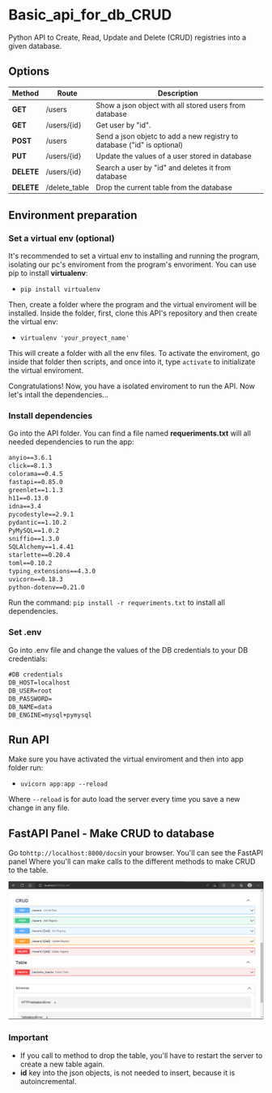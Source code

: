 
# Basic_api_for_db_CRUD


Python API to Create, Read, Update and Delete (CRUD) registries into a given database.

## Options

|**Method**|**Route**|**Description**|
|----------|---------|---------------|
|**GET**|/users|Show a json object with all stored users from database|
|**GET**|/users/{id}|Get user by "id".|
|**POST**|/users|Send a json objetc to add a new registry to database ("id" is optional)|
|**PUT**|/users/{id}|Update the values of a user stored in database|
|**DELETE**|/users/{id}|Search a user by "id" and deletes it from database|
|**DELETE**|/delete_table|Drop the current table from the database|

## Environment preparation

### Set a virtual env (optional)
It's recommended to set a virtual env to installing and running the program, isolating our pc's enviroment from the program's envoriment.
You can use pip to install **virtualenv**:

- ```pip install virtualenv```

Then, create a folder where the program and the virtual enviroment will be installed.
Inside the folder, first, clone this API's repository and then create the virtual env:

- ```virtualenv 'your_proyect_name'```

This will create a folder with all the env files. To activate the enviroment, go inside that folder then scripts, and once into it, type ```activate``` to initializate the virtual enviroment.

Congratulations! Now, you have a isolated enviroment to run the API. Now let's intall the dependencies...

### Install dependencies
Go into the API folder. You can find a file named **requeriments.txt** will all needed dependencies to run the app:

```
anyio==3.6.1
click==8.1.3
colorama==0.4.5
fastapi==0.85.0
greenlet==1.1.3
h11==0.13.0
idna==3.4
pycodestyle==2.9.1
pydantic==1.10.2
PyMySQL==1.0.2
sniffio==1.3.0
SQLAlchemy==1.4.41
starlette==0.20.4
toml==0.10.2
typing_extensions==4.3.0
uvicorn==0.18.3
python-dotenv==0.21.0
```

Run the command: ```pip install -r requeriments.txt``` to install all dependencies.

### Set .env
Go into .env file and change the values of the DB credentials to your DB credentials:

```
#DB credentials
DB_HOST=localhost
DB_USER=root
DB_PASSWORD=
DB_NAME=data
DB_ENGINE=mysql+pymysql
```
## Run API

Make sure you have activated the virtual enviroment and then into app folder run:

- ```uvicorn app:app --reload```

Where ```--reload```  is for auto load the server every time you save a new change in any file.

## FastAPI Panel - Make CRUD to database

Go to```http://localhost:8000/docs```in your browser. You'll can see the FastAPI panel Where you'll can make calls to the different methods to make CRUD to the table.

![FastAPI panel](img/fastapi_panel.png)

### Important
- If you call to method to drop the table, you'll have to restart the server to create a new table again.
- **id** key into the json objects, is not needed to insert, because it is autoincremental.
